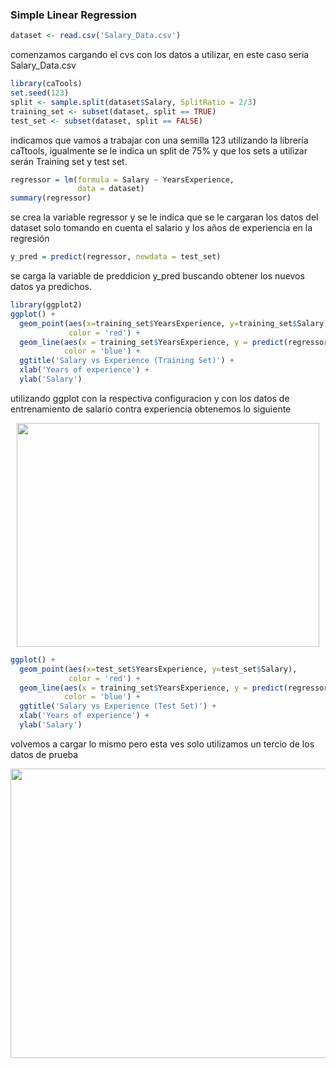 ### **Simple Linear Regression**



```R
dataset <- read.csv('Salary_Data.csv')
```
comenzamos cargando el cvs con los datos a utilizar, en este caso seria Salary_Data.csv


```R
library(caTools)
set.seed(123)
split <- sample.split(dataset$Salary, SplitRatio = 2/3)
training_set <- subset(dataset, split == TRUE)
test_set <- subset(dataset, split == FALSE)

```
indicamos que vamos a trabajar con una semilla 123 utilizando la librería caTtools, 
igualmente se le indica un split de 75% y que los sets a utilizar serán Training set y test set.	


```R
regressor = lm(formula = Salary ~ YearsExperience,
               data = dataset)
summary(regressor)

```
se crea la variable regressor y se le indica que se le cargaran los datos del dataset solo tomando en cuenta el salario y los años  de experiencia en la regresión


```R
y_pred = predict(regressor, newdata = test_set)

```
se carga la variable de preddicion y_pred buscando obtener los nuevos datos ya predichos.

```R
library(ggplot2)
ggplot() +
  geom_point(aes(x=training_set$YearsExperience, y=training_set$Salary),
             color = 'red') +
  geom_line(aes(x = training_set$YearsExperience, y = predict(regressor, newdata = training_set)),
            color = 'blue') +
  ggtitle('Salary vs Experience (Training Set)') +
  xlab('Years of experience') +
  ylab('Salary')

```
utilizando ggplot con la respectiva configuracion y con los datos de entrenamiento de 
salario contra experiencia obtenemos lo siguiente 

<p align="center">
  <img width="484" height="358" src="https://i.imgur.com/xy8Z4H1.png">
  
</p>


```R
ggplot() +
  geom_point(aes(x=test_set$YearsExperience, y=test_set$Salary),
             color = 'red') +
  geom_line(aes(x = training_set$YearsExperience, y = predict(regressor, newdata = training_set)),
            color = 'blue') +
  ggtitle('Salary vs Experience (Test Set)') +
  xlab('Years of experience') +
  ylab('Salary')


```
volvemos a cargar lo mismo pero esta ves solo utilizamos un tercio de los datos de prueba

<p align="center">
  <img width="630" height="463" src="https://i.imgur.com/Lj1iELI.png">
  
</p>
